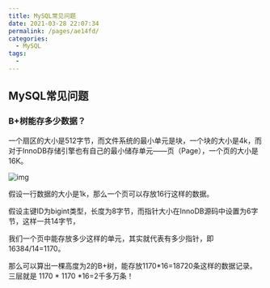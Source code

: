 ```yaml
---
title: MySQL常见问题
date: 2021-03-28 22:07:34
permalink: /pages/ae14fd/
categories:
  - MySQL
tags: 
  - 
---
```

## MySQL常见问题

### B+树能存多少数据？

一个扇区的大小是512字节，而文件系统的最小单元是块，一个块的大小是4k，而对于InnoDB存储引擎也有自己的最小储存单元——页（Page），一个页的大小是16K。

![img](https://img-blog.csdnimg.cn/201907031018375.png?x-oss-process=image/watermark,type_ZmFuZ3poZW5naGVpdGk,shadow_10,text_aHR0cHM6Ly90aWFueWFsZWkuYmxvZy5jc2RuLm5ldA==,size_16,color_FFFFFF,t_70)

假设一行数据的大小是1k，那么一个页可以存放16行这样的数据。

假设主键ID为bigint类型，长度为8字节，而指针大小在InnoDB源码中设置为6字节，这样一共14字节，

我们一个页中能存放多少这样的单元，其实就代表有多少指针，即16384/14=1170。

那么可以算出一棵高度为2的B+树，能存放1170*16=18720条这样的数据记录。三层就是 1170 * 1170 *16=2千多万条！